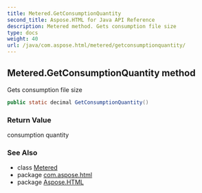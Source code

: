 ```yaml
---
title: Metered.GetConsumptionQuantity
second_title: Aspose.HTML for Java API Reference
description: Metered method. Gets consumption file size
type: docs
weight: 40
url: /java/com.aspose.html/metered/getconsumptionquantity/
---
```

## Metered.GetConsumptionQuantity method

Gets consumption file size

```java
public static decimal GetConsumptionQuantity()
```

### Return Value

consumption quantity

### See Also

* class [Metered](../)
* package [com.aspose.html](../../../com.aspose.html/)
* package [Aspose.HTML](../../../)
